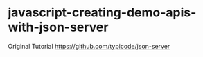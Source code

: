 # javascript-creating-demo-apis-with-json-server

Original Tutorial
https://github.com/typicode/json-server
